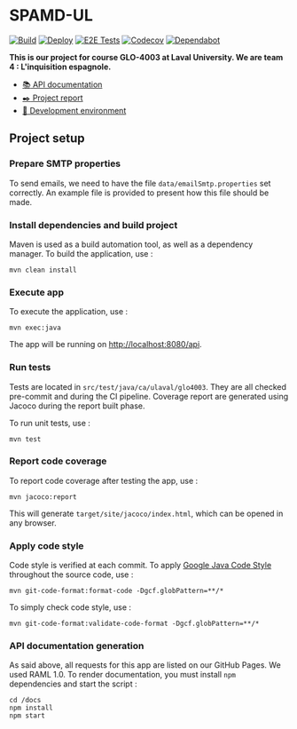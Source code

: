 # SPAMD-UL

[![Build](https://github.com/GLO4003UL/a20-eq4/workflows/Build/badge.svg)](https://github.com/GLO4003UL/a20-eq4/actions?query=workflow%3A%22Build%22)
[![Deploy](https://github.com/GLO4003UL/a20-eq4/workflows/Deploy/badge.svg)](https://github.com/GLO4003UL/a20-eq4/actions?query=workflow%3A%22Deploy%22)
[![E2E Tests](https://github.com/GLO4003UL/a20-eq4/workflows/E2E%20Tests/badge.svg)](https://github.com/GLO4003UL/a20-eq4/actions?query=workflow%3A%22E2E+Tests%22)
[![Codecov](https://codecov.io/gh/GLO4003UL/a20-eq4/branch/develop/graph/badge.svg?token=1L5N0NP4T7)](https://codecov.io/gh/GLO4003UL/a20-eq4)
[![Dependabot](https://badgen.net/badge/Dependabot/enabled/green?icon=dependabot)](https://dependabot.com/)

**This is our project for course GLO-4003 at Laval University. We are team 4 : L'inquisition espagnole.**

 - [:books: API documentation](https://glo4003ul.github.io/a20-eq4/)
 - [:black_nib: Project report](https://glo4003ul.github.io/a20-eq4/)
 - [:rocket: Development environment](https://glo4003-a20-eq4.herokuapp.com/api)

## Project setup

### Prepare SMTP properties

To send emails, we need to have the file `data/emailSmtp.properties` set correctly. An example file is provided to present how this file should be made.

### Install dependencies and build project

Maven is used as a build automation tool, as well as a dependency manager. To build the application, use : 

```
mvn clean install
```

### Execute app

To execute the application, use : 

```
mvn exec:java
```

The app will be running on [http://localhost:8080/api](http://localhost:8080/api).

### Run tests

Tests are located in `src/test/java/ca/ulaval/glo4003`. They are all checked pre-commit and during the CI pipeline. Coverage report are generated using Jacoco during the report built phase.

To run unit tests, use :

```
mvn test
```

### Report code coverage

To report code coverage after testing the app, use : 

```
mvn jacoco:report
```

This will generate `target/site/jacoco/index.html`, which can be opened in any browser.

### Apply code style

Code style is verified at each commit. To apply [Google Java Code Style](https://google.github.io/styleguide/javaguide.html) throughout the source code, use : 

```
mvn git-code-format:format-code -Dgcf.globPattern=**/*
```

To simply check code style, use :

```
mvn git-code-format:validate-code-format -Dgcf.globPattern=**/*
```

### API documentation generation

As said above, all requests for this app are listed on our GitHub Pages. We used RAML 1.0. To render documentation, you must install `npm` dependencies and start the script : 

```
cd /docs
npm install
npm start
```

